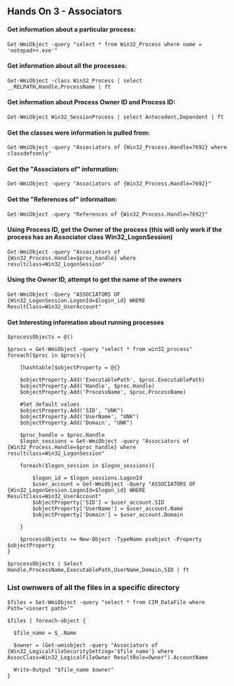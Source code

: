 ## Hands On 3 - Associators 

#### Get information about a particular process:
`Get-WmiObject -query "select * from Win32_Process where name = 'notepad++.exe'"`

#### Get information about all the processes:
`Get-WmiObject -class Win32_Process | select __RELPATH,Handle,ProcessName | ft`

#### Get information about Process Owner ID and Process ID:
`Get-WmiObject Win32_SessionProcess | select Antecedent,Dependent | ft`

#### Get the classes were information is pulled from:
`Get-WmiObject -query "Associators of {Win32_Process.Handle=7692} where classdefsonly"`

#### Get the "Associators of" information:
`Get-WmiObject -query "Associators of {Win32_Process.Handle=7692}"`

#### Get the "References of" informaiton:
`Get-WmiObject -query "References of {Win32_Process.Handle=7692}"`

#### Using Process ID, get the Owner of the process (this will only work if the process has an Associator class Win32_LogonSession)
`Get-WmiObject -query "Associators of {Win32_Process.Handle=$proc_handle} where resultclass=Win32_LogonSession"`

#### Using the Owner ID, attempt to get the name of the owners
`Get-WmiObject -Query "ASSOCIATORS OF {Win32_LogonSession.LogonId=$login_id} WHERE ResultClass=Win32_UserAccount"`

#### Get Interesting information about running processes
```
$processObjects = @() 

$procs = Get-WmiObject -query "select * from win32_process"
foreach($proc in $procs){

    [hashtable]$objectProperty = @{}

    $objectProperty.Add('ExecutablePath', $proc.ExecutablePath)
    $objectProperty.Add('Handle', $proc.Handle)
    $objectProperty.Add('ProcessName', $proc.ProcessName)

    #Set default values
    $objectProperty.Add('SID', "UNK")
    $objectProperty.Add('UserName', "UNK")
    $objectProperty.Add('Domain', "UNK")

    $proc_handle = $proc.Handle
    $logon_sessions = Get-WmiObject -query "Associators of {Win32_Process.Handle=$proc_handle} where resultclass=Win32_LogonSession"

    foreach($logon_session in $logon_sessions){
        
        $logon_id = $logon_sessions.LogonId
        $user_account = Get-WmiObject -Query "ASSOCIATORS OF {Win32_LogonSession.LogonId=$logon_id} WHERE ResultClass=Win32_UserAccount"
        $objectProperty['SID'] = $user_account.SID
        $objectProperty['UserName'] = $user_account.Name
        $objectProperty['Domain'] = $user_account.Domain
        
    }

    $processObjects += New-Object -TypeName psobject -Property $objectProperty
}

$processObjects | Select Handle,ProcessName,ExecutablePath,UserName,Domain,SID | ft
```

### List ownwers of all the files in a specific directory
```
$files = Get-WmiObject -query "select * from CIM_DataFile where Path='<insert path>'"

$files | foreach-object {

  $file_name = $_.Name

  $owner = (Get-wmiobject -query "Associators of {Win32_LogicalFileSecuritySetting='$file_name'} where AssocClass=Win32_LogicalFileOwner ResultRole=Owner").AccountName

  Write-Output "$file_name $owner"
}
```
